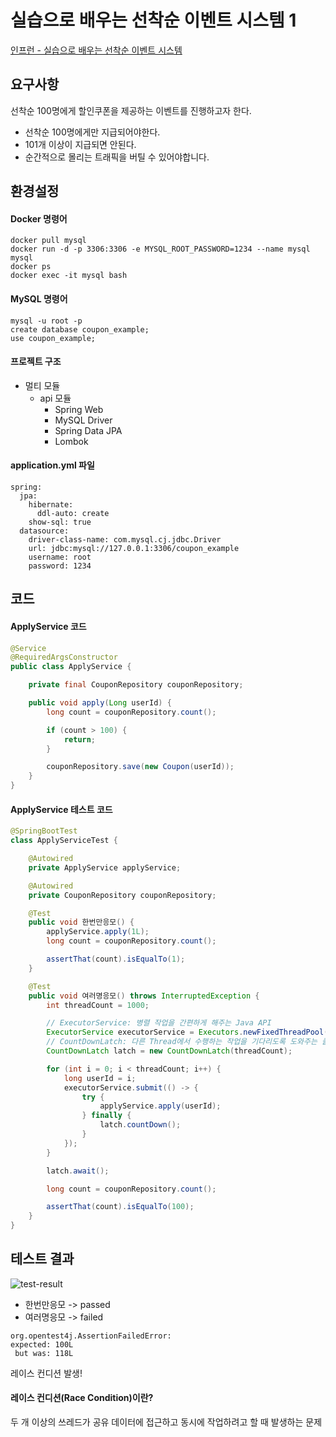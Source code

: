 # 실습으로 배우는 선착순 이벤트 시스템 1

[인프런 - 실습으로 배우는 선착순 이벤트 시스템](https://www.inflearn.com/course/%EC%84%A0%EC%B0%A9%EC%88%9C-%EC%9D%B4%EB%B2%A4%ED%8A%B8-%EC%8B%9C%EC%8A%A4%ED%85%9C-%EC%8B%A4%EC%8A%B5/dashboard)

## 요구사항

선착순 100명에게 할인쿠폰을 제공하는 이벤트를 진행하고자 한다.

- 선착순 100명에게만 지급되어야한다.
- 101개 이상이 지급되면 안된다.
- 순간적으로 몰리는 트래픽을 버틸 수 있어야합니다.

## 환경설정

#### Docker 명령어

```
docker pull mysql
docker run -d -p 3306:3306 -e MYSQL_ROOT_PASSWORD=1234 --name mysql mysql
docker ps
docker exec -it mysql bash
```

#### MySQL 명령어

```
mysql -u root -p
create database coupon_example;
use coupon_example;
```

#### 프로젝트 구조

- 멀티 모듈
  - api 모듈
    - Spring Web
    - MySQL Driver
    - Spring Data JPA
    - Lombok

#### application.yml 파일

```
spring:
  jpa:
    hibernate:
      ddl-auto: create
    show-sql: true
  datasource:
    driver-class-name: com.mysql.cj.jdbc.Driver
    url: jdbc:mysql://127.0.0.1:3306/coupon_example
    username: root
    password: 1234
```

## 코드

#### ApplyService 코드

```java
@Service
@RequiredArgsConstructor
public class ApplyService {

    private final CouponRepository couponRepository;

    public void apply(Long userId) {
        long count = couponRepository.count();

        if (count > 100) {
            return;
        }

        couponRepository.save(new Coupon(userId));
    }
}
```

#### ApplyService 테스트 코드

```java
@SpringBootTest
class ApplyServiceTest {

    @Autowired
    private ApplyService applyService;

    @Autowired
    private CouponRepository couponRepository;

    @Test
    public void 한번만응모() {
        applyService.apply(1L);
        long count = couponRepository.count();

        assertThat(count).isEqualTo(1);
    }

    @Test
    public void 여러명응모() throws InterruptedException {
        int threadCount = 1000;

        // ExecutorService: 병렬 작업을 간편하게 해주는 Java API
        ExecutorService executorService = Executors.newFixedThreadPool(32);
        // CountDownLatch: 다른 Thread에서 수행하는 작업을 기다리도록 도와주는 클래스
        CountDownLatch latch = new CountDownLatch(threadCount);

        for (int i = 0; i < threadCount; i++) {
            long userId = i;
            executorService.submit(() -> {
                try {
                    applyService.apply(userId);
                } finally {
                    latch.countDown();
                }
            });
        }

        latch.await();

        long count = couponRepository.count();

        assertThat(count).isEqualTo(100);
    }
}
```

## 테스트 결과

![test-result](https://imgur.com/CjZlDgi.png)

- 한번만응모 -> passed
- 여러명응모 -> failed

```
org.opentest4j.AssertionFailedError:
expected: 100L
 but was: 118L
```

레이스 컨디션 발생!

#### 레이스 컨디션(Race Condition)이란?

두 개 이상의 쓰레드가 공유 데이터에 접근하고 동시에 작업하려고 할 때 발생하는 문제
